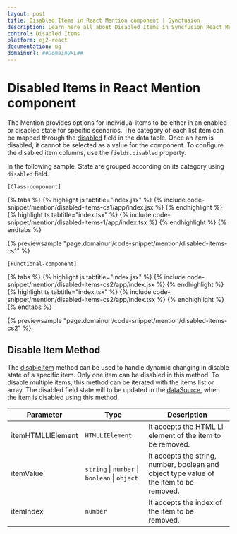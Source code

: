 ```yaml
---
layout: post
title: Disabled Items in React Mention component | Syncfusion
description: Learn here all about Disabled Items in Syncfusion React Mention component of Syncfusion Essential JS 2 and more.
control: Disabled Items 
platform: ej2-react
documentation: ug
domainurl: ##DomainURL##
---
```


# Disabled Items in React Mention component

The Mention provides options for individual items to be either in an enabled or disabled state for specific scenarios. The category of each list item can be mapped through the [disabled](https://ej2.syncfusion.com/react/documentation/api/mention/#fields) field in the data table. Once an item is disabled, it cannot be selected as a value for the component. To configure the disabled item columns, use the `fields.disabled` property.

In the following sample, State are grouped according on its category using `disabled` field.

`[Class-component]`

{% tabs %}
{% highlight js tabtitle="index.jsx" %}
{% include code-snippet/mention/disabled-items-cs1/app/index.jsx %}
{% endhighlight %}
{% highlight ts tabtitle="index.tsx" %}
{% include code-snippet/mention/disabled-items-1/app/index.tsx %}
{% endhighlight %}
{% endtabs %}

 {% previewsample "page.domainurl/code-snippet/mention/disabled-items-cs1" %}

`[Functional-component]`

{% tabs %}
{% highlight js tabtitle="index.jsx" %}
{% include code-snippet/mention/disabled-items-cs2/app/index.jsx %}
{% endhighlight %}
{% highlight ts tabtitle="index.tsx" %}
{% include code-snippet/mention/disabled-items-cs2/app/index.tsx %}
{% endhighlight %}
{% endtabs %}

 {% previewsample "page.domainurl/code-snippet/mention/disabled-items-cs2" %}

## Disable Item Method

The [disableItem](https://ej2.syncfusion.com/react/documentation/api/mention/#disableItem) method can be used to handle dynamic changing in disable state of a specific item. Only one item can be disabled in this method. To disable multiple items, this method can be iterated with the items list or array. The disabled field state will to be updated in the [dataSource](https://ej2.syncfusion.com/react/documentation/api/mention/#datasource), when the item is disabled using this method.

| Parameter | Type | Description |
|------|------|------|
| itemHTMLLIElement |  <code>HTMLLIElement</code> |  It accepts the HTML Li element of the item to be removed.  |
| itemValue | <code>string</code> \| <code>number</code> \| <code>boolean</code> \| <code>object</code> | It accepts the string, number, boolean and object type value of the item to be removed. |
| itemIndex | <code>number</code> | It accepts the index of the item to be removed. |

